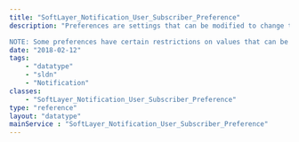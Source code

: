 ```yaml
---
title: "SoftLayer_Notification_User_Subscriber_Preference"
description: "Preferences are settings that can be modified to change the behavior of the subscription.  For example, modify the limit preference to only receive notifications 10 times instead of 1 during a billing cycle. 

NOTE: Some preferences have certain restrictions on values that can be set. "
date: "2018-02-12"
tags:
    - "datatype"
    - "sldn"
    - "Notification"
classes:
    - "SoftLayer_Notification_User_Subscriber_Preference"
type: "reference"
layout: "datatype"
mainService : "SoftLayer_Notification_User_Subscriber_Preference"
---
```

